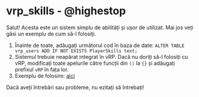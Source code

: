 # vrp_skills - @highestop

Salut! Acesta este un sistem simplu de abilități și ușor de utilizat. Mai jos veți găsi un exemplu de cum să-l folosiți.

1. Înainte de toate, adăugați următorul cod în baza de date: `ALTER TABLE vrp_users ADD IF NOT EXISTS PlayerSkills text;`
2. Sistemul trebuie neapărat integrat în vRP. Dacă nu doriți să-l folosiți cu vRP, modificați toate apelurile către funcții din `()` la `{}` și adăugați prefixul `vRP` în fața lor.
3. Exemplu de folosire: [aici](https://pastebin.com/Khgjy5Hs)

Dacă aveți întrebări sau probleme, nu ezitați să întrebați!
